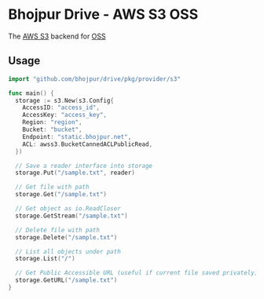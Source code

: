 # Bhojpur Drive - AWS S3 OSS

The [AWS S3](https://aws.amazon.com/in/s3/) backend for [OSS](https://github.com/bhojpur/drive/pkg/model)

## Usage

```go
import "github.com/bhojpur/drive/pkg/provider/s3"

func main() {
  storage := s3.New(s3.Config{
    AccessID: "access_id",
    AccessKey: "access_key",
    Region: "region",
    Bucket: "bucket",
    Endpoint: "static.bhojpur.net",
    ACL: awss3.BucketCannedACLPublicRead,
  })

  // Save a reader interface into storage
  storage.Put("/sample.txt", reader)

  // Get file with path
  storage.Get("/sample.txt")

  // Get object as io.ReadCloser
  storage.GetStream("/sample.txt")

  // Delete file with path
  storage.Delete("/sample.txt")

  // List all objects under path
  storage.List("/")

  // Get Public Accessible URL (useful if current file saved privately)
  storage.GetURL("/sample.txt")
}
```

